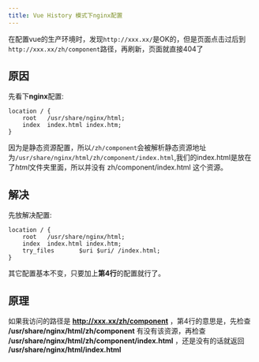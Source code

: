 ```yaml
---
title: Vue History 模式下nginx配置
---
```

在配置vue的生产环境时，发现`http://xxx.xx/`是OK的，但是页面点击过后到`http://xxx.xx/zh/component`路径，再刷新，页面就直接404了

## 原因
先看下**nginx**配置:
```nginx
location / {
    root   /usr/share/nginx/html;
    index  index.html index.htm;
}
```
因为是静态资源配置，所以`/zh/component`会被解析静态资源地址为`/usr/share/nginx/html/zh/component/index.html`,我们的index.html是放在了*html*文件夹里面，所以并没有 zh/component/index.html 这个资源。
## 解决
先放解决配置:
```nginx
location / {
    root   /usr/share/nginx/html;
    index  index.html index.htm;
    try_files       $uri $uri/ /index.html;
}
```
其它配置基本不变，只要加上**第4行**的配置就行了。
## 原理
如果我访问的路径是 **http://xxx.xx/zh/component** ，第4行的意思是，先检查 **/usr/share/nginx/html/zh/component** 有没有该资源，再检查 **/usr/share/nginx/html/zh/component/index.html** ，还是没有的话就返回 **/usr/share/nginx/html/index.html**